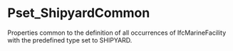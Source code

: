 # Pset_ShipyardCommon

Properties common to the definition of all occurrences of IfcMarineFacility with the predefined type set to SHIPYARD.
<!-- end of short definition -->

